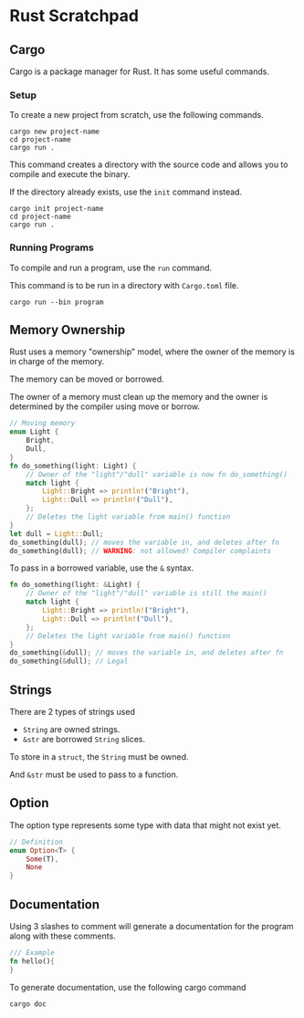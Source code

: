 # Rust Scratchpad

## Cargo

Cargo is a package manager for Rust. It has some useful commands.

### Setup

To create a new project from scratch, use the following commands.

```cargo
cargo new project-name
cd project-name
cargo run .
```

This command creates a directory with the source code and allows you to compile and execute the binary.

If the directory already exists, use the `init` command instead.

```cargo
cargo init project-name
cd project-name
cargo run .
```

### Running Programs

To compile and run a program, use the `run` command.

This command is to be run in a directory with `Cargo.toml` file.

```cargo
cargo run --bin program
```

## Memory Ownership

Rust uses a memory "ownership" model, where the owner of the memory is in charge of the memory.

The memory can be moved or borrowed.

The owner of a memory must clean up the memory and the owner is determined by the compiler using move or borrow.

```rust
// Moving memory
enum Light {
    Bright,
    Dull,
}
fn do_something(light: Light) {
    // Owner of the "light"/"dull" variable is now fn do_something()
    match light {
        Light::Bright => println!("Bright"),
        Light::Dull => println!("Dull"),
    };
    // Deletes the light variable from main() function
}
let dull = Light::Dull;
do_something(dull); // moves the variable in, and deletes after fn
do_something(dull); // WARNING: not allowed! Compiler complaints
```

To pass in a borrowed variable, use the `&` syntax.

```rust
fn do_something(light: &Light) {
    // Owner of the "light"/"dull" variable is still the main()
    match light {
        Light::Bright => println!("Bright"),
        Light::Dull => println!("Dull"),
    };
    // Deletes the light variable from main() function
}
do_something(&dull); // moves the variable in, and deletes after fn
do_something(&dull); // Legal
```

## Strings

There are 2 types of strings used

- `String` are owned strings.
- `&str` are borrowed `String` slices.

To store in a `struct`, the `String` must be owned.

And `&str` must be used to pass to a function.

## Option

The option type represents some type with data that might not exist yet.

```rust
// Definition
enum Option<T> {
    Some(T),
    None
}
```

## Documentation

Using 3 slashes to comment will generate a documentation for the program along with these comments.

```rust
/// Example
fn hello(){
}
```

To generate documentation, use the following cargo command

```cargo
cargo doc
```
